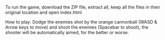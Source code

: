 To run the game, download the ZIP file, extract all, keep all the files in their original location and open index.html

How to play:
Dodge the enemies shot by the orange cannonball (WASD & Arrow keys to move) and shoot the enemies (Spacebar to shoot), the shooter will be automatically aimed, for the better or worse.
